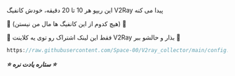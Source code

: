 این ریپو هر 10 تا 20 دقیقه، خودش کانفیگ V2Ray پیدا می کنه 

🚫 (هیچ‌ کدوم از این کانفیگ ها مال من نیستن) 🚫

💙 فقط این لینک اشتراک رو توی یه کلاینت V2Ray بذار و حالشو ببر 💙

```javascript
https://raw.githubusercontent.com/Space-00/V2ray_collector/main/config.txt
```

***⭐ ستاره یادت نره ⭐***
